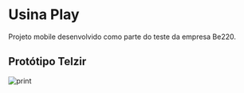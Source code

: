 # Usina Play
Projeto mobile desenvolvido como parte do teste da empresa Be220.

## Protótipo Telzir 
![print](https://raw.githubusercontent.com/ramou1/projeto-be220/master/src/assets/imgs/prototipo.jpg)